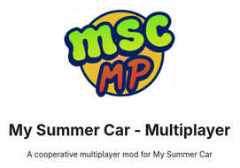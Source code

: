 <br>
<div align="center">
  <img src="unity/Assets/Textures/MSCMP.png" alt="Project Logo" width="200"/>
  <h1>My Summer Car - Multiplayer</h1>
  <p align="center">
	A cooperative multiplayer mod for My Summer Car
  </p>
</div>